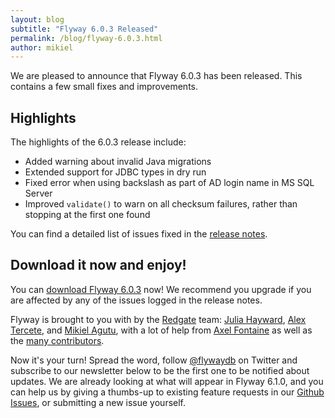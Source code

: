 ```yaml
---
layout: blog
subtitle: "Flyway 6.0.3 Released"
permalink: /blog/flyway-6.0.3.html
author: mikiel
---
```

We are pleased to announce that Flyway 6.0.3 has been released. This contains a few small fixes and improvements.

## Highlights

The highlights of the 6.0.3 release include:

- Added warning about invalid Java migrations
- Extended support for JDBC types in dry run
- Fixed error when using backslash as part of AD login name in MS SQL Server
- Improved `validate()` to warn on all checksum failures, rather than stopping at the first one found

You can find a detailed list of issues fixed in the [release notes](/documentation/releaseNotes#6.0.3).

## Download it now and enjoy!

You can [download Flyway 6.0.3](/download) now! We recommend you upgrade if you are affected by any of the issues
logged in the release notes.

Flyway is brought to you with <i class="fa fa-heart"></i> by the [Redgate](https://red-gate.com) team: 
[Julia Hayward](https://twitter.com/Julia_Hayward),
[Alex Tercete](https://twitter.com/alextercete), and [Mikiel Agutu](https://twitter.com/mikielagutu),
with a lot of help from [Axel Fontaine](https://twitter.com/axelfontaine)
as well as the [many contributors](/documentation/contribute/hallOfFame).

Now it's your turn! Spread the word, follow [@flywaydb](https://twitter.com/flywaydb) on Twitter and subscribe
to our newsletter below to be the first one to be notified about updates. We are already looking at what will appear
in Flyway 6.1.0, and you can help us by giving a thumbs-up to existing feature requests in our 
[Github Issues](https://github.com/flyway/flyway/issues), or submitting a new issue yourself. 
